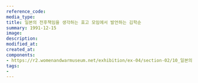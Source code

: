 ```yaml
---
reference_code:
media_type:
title: 일본의 전후책임을 생각하는 효고 모임에서 발언하는 김학순
summary: 1991-12-15
image:
description:
modified_at:
created_at:
components:
- https://r2.womenandwarmuseum.net/exhibition/ex-04/section-02/10_일본의%20전후책임을%20생각하는%20효고%20모임.jpg
tags:
-
---
```

